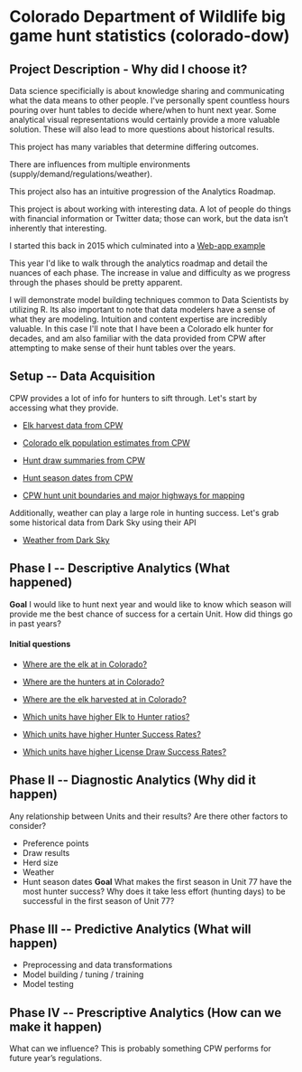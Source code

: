 # Colorado Department of Wildlife big game hunt statistics (colorado-dow)
## Project Description - Why did I choose it?
Data science specificially is about knowledge sharing and communicating what the data means to other people. 
I've personally spent countless hours pouring over hunt tables to decide where/when to hunt next year. Some analytical visual representations would certainly provide a more valuable solution. These will also lead to more questions about historical results.

This project has many variables that determine differing outcomes.

There are influences from multiple environments (supply/demand/regulations/weather).

This project also has an intuitive progression of the Analytics Roadmap.

This project is about working with interesting data. A lot of people do things with financial information or Twitter data; those can work, but the data isn’t inherently that interesting.

I started this back in 2015 which culminated into a [Web-app example](https://dowproject.shinyapps.io/GJSON/)

This year I'd like to walk through the analytics roadmap and detail the nuances of each phase.  The increase in value and difficulty as we progress through the phases should be pretty apparent.

I will demonstrate model building techniques common to Data Scientists by utilizing R. 
Its also important to note that data modelers have a sense of what they are modeling. Intuition and content expertise are incredibly valuable.  In this case I'll note that I have been a Colorado elk hunter for decades, and am also familiar with the data provided from CPW after attempting to make sense of their hunt tables over the years.

## Setup -- Data Acquisition
CPW provides a lot of info for hunters to sift through.  Let's start by accessing what they provide.
* [Elk harvest data from CPW](http://rpubs.com/psarnow/404268)

* [Colorado elk population estimates from CPW](http://rpubs.com/psarnow/393560)

* [Hunt draw summaries from CPW](http://rpubs.com/psarnow/394721)

* [Hunt season dates from CPW](http://rpubs.com/psarnow/393655)

* [CPW hunt unit boundaries and major highways for mapping](http://rpubs.com/psarnow/405816)

Additionally, weather can play a large role in hunting success. Let's grab some historical data from Dark Sky using their API
* [Weather from Dark Sky](http://rpubs.com/psarnow/393658)

## Phase I -- Descriptive Analytics (What happened)
**Goal** I would like to hunt next year and would like to know which season will provide me the best chance of success for a certain Unit.  How did things go in past years?

#### Initial questions
* [Where are the elk at in Colorado?](http://rpubs.com/psarnow/396876)

* [Where are the hunters at in Colorado?](http://rpubs.com/psarnow/396897)

* [Where are the elk harvested at in Colorado?](http://rpubs.com/psarnow/405573)

* [Which units have higher Elk to Hunter ratios?](http://rpubs.com/psarnow/396916)

* [Which units have higher Hunter Success Rates?](http://rpubs.com/psarnow/397169)

* [Which units have higher License Draw Success Rates?](http://rpubs.com/psarnow/398440)

## Phase II -- Diagnostic Analytics (Why did it happen)
Any relationship between Units and their results?
Are there other factors to consider?
* Preference points
* Draw results
* Herd size
* Weather
* Hunt season dates
**Goal** What makes the first season in Unit 77 have the most hunter success? Why does it take less effort (hunting days) to be successful in the first season of Unit 77?

## Phase III -- Predictive Analytics (What will happen)
* Preprocessing and data transformations
* Model building / tuning / training
* Model testing

## Phase IV -- Prescriptive Analytics (How can we make it happen)
What can we influence? This is probably something CPW performs for future year’s regulations.
